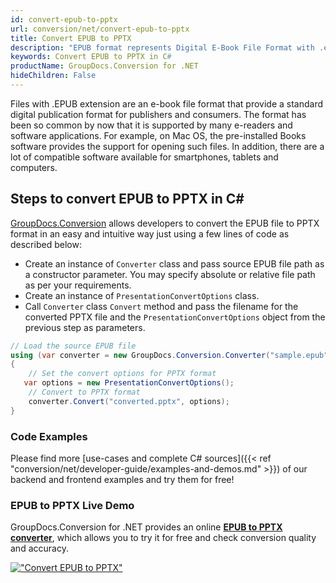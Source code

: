 ```yaml
---
id: convert-epub-to-pptx
url: conversion/net/convert-epub-to-pptx
title: Convert EPUB to PPTX
description: "EPUB format represents Digital E-Book File Format with .epub extension. Learn how to convert EPUB to PPTX file programmatically in C# language using GroupDocs.Conversion for .NET library."
keywords: Convert EPUB to PPTX in C#
productName: GroupDocs.Conversion for .NET
hideChildren: False
---
```


Files with .EPUB extension are an e-book file format that provide a standard digital publication format for publishers and consumers. The format has been so common by now that it is supported by many e-readers and software applications. For example, on Mac OS, the pre-installed Books software provides the support for opening such files. In addition, there are a lot of compatible software available for smartphones, tablets and computers.

## Steps to convert EPUB to PPTX in C#

[GroupDocs.Conversion](https://products.groupdocs.com/conversion/net) allows developers to convert the EPUB file to PPTX format in an easy and intuitive way just using a few lines of code as described below:

* Create an instance of `Converter` class and pass source EPUB file path as a constructor parameter. You may specify absolute or relative file path as per your requirements. 
* Create an instance of `PresentationConvertOptions` class.
* Call `Converter` class `Convert` method and pass the filename for the converted PPTX file and the `PresentationConvertOptions` object from the previous step as parameters.

```csharp
// Load the source EPUB file
using (var converter = new GroupDocs.Conversion.Converter("sample.epub"))
{
    // Set the convert options for PPTX format
   var options = new PresentationConvertOptions();
    // Convert to PPTX format
    converter.Convert("converted.pptx", options);
}
```

### Code Examples

Please find more [use-cases and complete C# sources]({{< ref "conversion/net/developer-guide/examples-and-demos.md" >}}) of our backend and frontend examples and try them for free!

### EPUB to PPTX Live Demo

GroupDocs.Conversion for .NET provides an online [**EPUB to PPTX converter**](https://products.groupdocs.app/conversion/epub-to-pptx), which allows you to try it for free and check conversion quality and accuracy.

[!["Convert EPUB to PPTX"](conversion/net/images/convert-to-pptx/convert-epub-to-pptx.png)](https://products.groupdocs.app/conversion/epub-to-pptx)